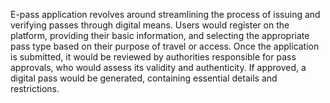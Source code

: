 E-pass application revolves around streamlining the process of issuing and verifying passes through digital means. Users would register on the platform, providing their basic information, and selecting the appropriate pass type based on their purpose of travel or access. Once the application is submitted, it would be reviewed by authorities responsible for pass approvals, who would assess its validity and authenticity. If approved, a digital pass would be generated, containing essential details and restrictions.

